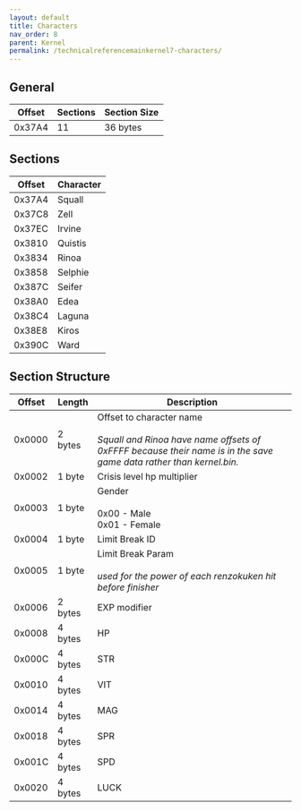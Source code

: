```yaml
---
layout: default
title: Characters
nav_order: 8
parent: Kernel
permalink: /technicalreferencemainkernel7-characters/
---
```


## General

| Offset | Sections | Section Size |
|--------|----------|--------------|
| 0x37A4 | 11       | 36 bytes     |

## Sections

| Offset | Character |
|--------|-----------|
| 0x37A4 | Squall    |
| 0x37C8 | Zell      |
| 0x37EC | Irvine    |
| 0x3810 | Quistis   |
| 0x3834 | Rinoa     |
| 0x3858 | Selphie   |
| 0x387C | Seifer    |
| 0x38A0 | Edea      |
| 0x38C4 | Laguna    |
| 0x38E8 | Kiros     |
| 0x390C | Ward      |

## Section Structure

| Offset | Length  | Description                                                                                                                                            |
|--------|---------|--------------------------------------------------------------------------------------------------------------------------------------------------------|
| 0x0000 | 2 bytes | Offset to character name<br/><br/>  _Squall and Rinoa have name offsets of 0xFFFF because their name is in the save game data rather than kernel.bin._ |
| 0x0002 | 1 byte  | Crisis level hp multiplier                                                                                                                             |
| 0x0003 | 1 byte  | Gender<br/><br/> 0x00 - Male<br/> 0x01 - Female                                                                                                        |
| 0x0004 | 1 byte  | Limit Break ID                                                                                                                                         |
| 0x0005 | 1 byte  | Limit Break Param<br/><br/> _used for the power of each renzokuken hit before finisher_                                                                |
| 0x0006 | 2 bytes | EXP modifier                                                                                                                                           |
| 0x0008 | 4 bytes | HP                                                                                                                                                     |
| 0x000C | 4 bytes | STR                                                                                                                                                    |
| 0x0010 | 4 bytes | VIT                                                                                                                                                    |
| 0x0014 | 4 bytes | MAG                                                                                                                                                    |
| 0x0018 | 4 bytes | SPR                                                                                                                                                    |
| 0x001C | 4 bytes | SPD                                                                                                                                                    |
| 0x0020 | 4 bytes | LUCK                                                                                                                                                   |